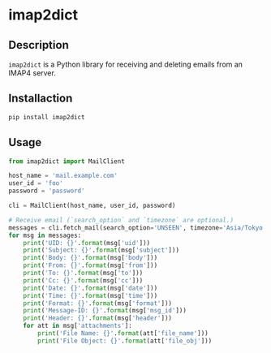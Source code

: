 # imap2dict

## Description

`imap2dict` is a Python library for receiving and deleting emails from an IMAP4 server.

## Installaction

```bash
pip install imap2dict
```

## Usage

```python
from imap2dict import MailClient

host_name = 'mail.example.com'
user_id = 'foo'
password = 'password'

cli = MailClient(host_name, user_id, password)

# Receive email (`search_option` and `timezone` are optional.)
messages = cli.fetch_mail(search_option='UNSEEN', timezone='Asia/Tokyo')
for msg in messages:
    print('UID: {}'.format(msg['uid']))
    print('Subject: {}'.format(msg['subject']))
    print('Body: {}'.format(msg['body']))
    print('From: {}'.format(msg['from']))
    print('To: {}'.format(msg['to']))
    print('Cc: {}'.format(msg['cc']))
    print('Date: {}'.format(msg['date']))
    print('Time: {}'.format(msg['time']))
    print('Format: {}'.format(msg['format']))
    print('Message-ID: {}'.format(msg['msg_id']))
    print('Header: {}'.format(msg['header']))
    for att in msg['attachments']:
        print('File Name: {}'.format(att['file_name']))
        print('File Object: {}'.format(att['file_obj']))
```
